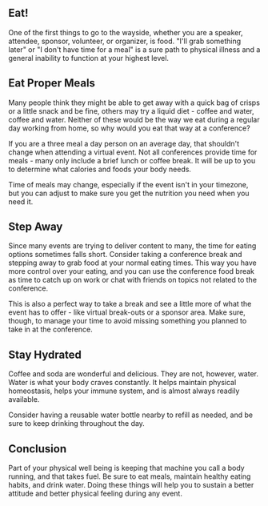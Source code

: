 ## Eat!

One of the first things to go to the wayside, whether you are a speaker, attendee, sponsor, volunteer, or organizer, is food. "I'll grab something later" or "I don't have time for a meal" is a sure path to physical illness and a general inability to function at your highest level.

## Eat Proper Meals

Many people think they might be able to get away with a quick bag of crisps or a little snack and be fine, others may try a liquid diet - coffee and water, coffee and water. Neither of these would be the way we eat during a regular day working from home, so why would you eat that way at a conference?

If you are a three meal a day person on an average day, that shouldn't change when attending a virtual event. Not all conferences provide time for meals - many only include a brief lunch or coffee break. It will be up to you to determine what calories and foods your body needs.

Time of meals may change, especially if the event isn't in your timezone, but you can adjust to make sure you get the nutrition you need when you need it.

## Step Away

Since many events are trying to deliver content to many, the time for eating options sometimes falls short. Consider taking a conference break and stepping away to grab food at your normal eating times. This way you have more control over your eating, and you can use the conference food break as time to catch up on work or chat with friends on topics not related to the conference.

This is also a perfect way to take a break and see a little more of what the event has to offer - like virtual break-outs or a sponsor area. Make sure, though, to manage your time to avoid missing something you planned to take in at the conference.

## Stay Hydrated

Coffee and soda are wonderful and delicious. They are not, however, water. Water is what your body craves constantly. It helps maintain physical homeostasis, helps your immune system, and is almost always readily available.

Consider having a reusable water bottle nearby to refill as needed, and be sure to keep drinking throughout the day.

## Conclusion

Part of your physical well being is keeping that machine you call a body running, and that takes fuel. Be sure to eat meals, maintain healthy eating habits, and drink water. Doing these things will help you to sustain a better attitude and better physical feeling during any event.
